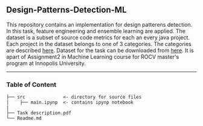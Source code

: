 ## Design-Patterns-Detection-ML
This repository contains an implementation for design patterens detection. In this task, feature engineering and ensemble learning are applied. The dataset is a subset of source code metrics for each an every java project. Each project in the dataset belongs to one of 3 categories. The categories are described [here](https://en.wikipedia.org/wiki/Design_Patterns/). Dataset for the task can be downloaded from [here](https://www.dropbox.com/s/mcmeqfxt6crrgpn/Dp_data_modified.zip?dl=0/). It is apart of Assignment2 in Machine Learning course for ROCV master's program at Innopolis University.

---
### Table of Content 
```
├── src              <- directory for source files 
|    ├── main.ipynp  <- contains ipynp notebook
|
├── Task description.pdf       
└── Readme.md
```
